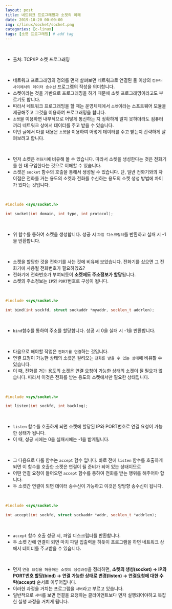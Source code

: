 ```yaml
---
layout: post
title: 네트워크 프로그래밍과 소켓의 이해
date: 2019-10-20 00:00:00
img: c/linux/socket/socket.png
categories: [c-linux] 
tags: [소켓 프로그래밍] # add tag
---
```


<br>

- 출처: TCP/IP 소켓 프로그래밍

<br>

- 네트워크 프로그래밍의 정의를 먼저 살펴보면 네트워크로 연결된 둘 이상의 `컴퓨터 사이에서의 데이터 송수신` 프로그램의 작성을 의미합니다.
- 소켓이라는 것을 기반으로 프로그래밍을 하기 때문에 소켓 프로그래밍이라고도 부르기도 합니다.
- 따라서 네트워크 프로그래밍을 할 때는 운영체제에서 `소켓`이라는 소프트웨어 모듈을 제공해주고 그것을 이용하여 프로그래밍을 합니다. 
- `소켓`을 이용하면 내부적으로 어떻게 통신하는 지 정확하게 알지 못하더라도 컴퓨터 끼리 네트워크 상에서 데이터를 주고 받을 수 있습니다.
- 이번 글에서 다룰 내용은 `소켓`을 이용하여 어떻게 데이터를 주고 받는지 간략하게 살펴보려고 합니다.

<br>

- 먼저 소켓은 `전화기`에 비유해 볼 수 있습니다. 따라서 소켓을 생성한다는 것은 전화기를 한 대 구입한다는 것으로 이해할 수 있습니다.
- 소켓은 `socket` 함수의 호출을 통해서 생성될 수 있습니다. 단, 일반 전화기와의 차이점은 전화를 거는 용도의 소켓과 전화를 수신하는 용도의 소켓 생성 방법에 차이가 있다는 것입니다.

<br>

```cpp
#include <sys/socket.h>

int socket(int domain, int type, int protocol);
```

<br>

- 위 함수를 통하여 소켓을 생성합니다. 성공 시 `파일 디스크립터`를 반환하고 실패 시 -1을 반환합니다.

<br>

- 소켓을 할당한 것을 전화기를 사는 것에 비유해 보았습니다. 전화기를 샀으면 그 전화기에 사용될 전화번호가 필요하겠죠?
- 전화기에 전화번호가 부여되듯이 **소켓에도 주소정보가 할당**됩니다.
- 소켓의 주소정보는 `IP`와 `PORT`번호로 구성이 됩니다.

<br>

```cpp
#include <sys/socket.h>

int bind(int sockfd, struct sockaddr *myaddr, socklen_t addrlen);
```

<br>

- `bind`함수를 통하여 주소를 할당합니다. 성공 시 0을 실패 시 -1을 반환합니다.

<br>

- 다음으로 해야할 작업은 `전화기를 연결`하는 것입니다.
- 연결 요청이 가능한 상태의 소켓은 걸려오는 `전화를 받을 수 있는 상태`에 비유할 수 있습니다.
- 이 때, 전화를 거는 용도의 소켓은 연결 요청이 가능한 상태의 소켓이 될 필요가 없습니다. 따라서 이것은 전화를 받는 용도의 소켓에서만 필요한 상태입니다.

<br>

```cpp
#include <sys/socket.h>

int listen(int sockfd, int backlog);
``` 

<br>

- `listen` 함수를 호출하게 되면 소켓에 할당된 IP와 PORT번호로 연결 요청이 가능한 상태가 됩니다.
- 이 때, 성공 시에는 0을 실패시에는 -1을 받게됩니다.
 
<br>

- 그 다음으로 다룰 함수는 `accept` 함수 입니다. 바로 전에 `listen` 함수를 호출하게 되면 이 함수를 호출한 소켓은 연결이 될 준비가 되어 있는 상태이므로
- 어떤 연결 요청이 들어오면 `accept` 함수를 통하여 전화를 받는 행위를 해주어야 합니다. 
- 두 소켓간 연결이 되면 데이터 송수신이 가능하고 이것은 양방향 송수신이 됩니다. 

<br>

```cpp
#include <sys/socket.h>

int accept(int sockfd, struct sockaddr *addr, socklen_t *addrlen);
```

<br>

- `accept` 함수 호출 성공 시, 파일 디스크립터를 반환합니다. 
- 두 소켓 간에 연결이 되면 마치 파일 입출력을 하듯이 프로그램을 하면 네트워크 상에서 데이터를 주고받을 수 있습니다.

<br>

- 먼저 `연결 요청을 허용하는 소켓의 생성과정`을 정리하면, **소켓의 생성(socket) → IP와 PORT번호 할당(bind) → 연결 가능한 상태로 변경(listen) → 연결요청에 대한 수락(accept)** 순서로 이루어집니다.
- 이러한 과정을 거치는 프로그램을 `서버`라고 부르고 있습니다. 
- 일반적으로 `서버`를 보면 연결을 요청하는 클라이언트보다 먼저 실행되어야하고 복잡한 실행 과정을 거치게 됩니다.


